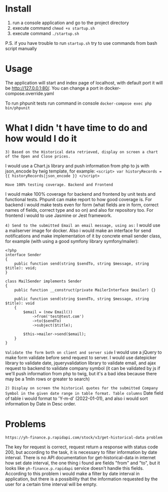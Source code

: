 # Install

1. run a console application and go to the project directory
2. execute command `chmod +x startup.sh`
3. execute command `./startup.sh`

P.S.
if you have trouble to run `startup.sh` try to use commands from bash script manually

# Usage
The application will start and index page of localhost, with default port it will be http://127.0.0.1:80/. You can change a port in docker-compose.override.yaml

To run phpunit tests run command in console `docker-compose exec php bin/phpunit`

# What I didn 't have time to do and how would I do it

`3) Based on the Historical data retrieved, display on screen a chart of the Open and Close prices.`

I would use a Chart.js library and push information from php to js with json_encode by twig template, for example:
`<script>
    var historyRecords = {{ historyRecords|json_encode }}
</script>`


`Have 100% testing coverage. Backend and Frontend`

I would make 100% coverage for backend and frontend by unit tests and functional tests. Phpunit can make report to how good coverage is. 
For backend i would make tests even for form (what fields are in form, correct names of fields, correct type and so on) and also for repository too.
For frontend i would to use Jasmine or Jest framework.


`4) Send to the submitted Email an email message, using as:`
I would use a mailserver image for docker. Also i would make an interface for send notifications and make implementation of it by concrete email sender class, for example (with using a good symfony library symfony/mailer):

```
<?php 
interface Sender 
{
    public function send(string $sendTo, string $message, string $title): void;
}

class MailSender implements Sender
{
    public function __construct(private MailerInterface $mailer) {}
    
    public function send(string $sendTo, string $message, string $title): void 
    {
        $email = (new Email())
            ->from('test@test.com')
            ->to($sendTo)
            ->subject($title);
            
        $this->mailer->send($email);    
    }
}
```

`Validate the form both on client and server side`
I would use a jQuery to make form validate before send request to server. I would use datepicker library to validate date, jqueryvalidation library to validate email, and ajax request to backend to validate company symbol (it can be validated by js if we'll push information from php to twig, but it's a bad idea because there may be a 1mln rows or greater to search)

`2) Display on screen the historical quotes for the submitted Company Symbol in the given date range in table format. Table columns`
Date field of table i would format to 'Y-m-d' (2022-01-01), and also i would sort information by Date in Desc order. 

# Problems
`https://yh-finance.p.rapidapi.com/stock/v3/get-historical-data problem`

The key for request is correct, request return a response with status code 200, but according to the task, it is necessary to filter information by date interval. There is no API documentation for get-historical-data in internet how set date interval, the one thing i found are fields "from" and "to", but it looks like `yh-finance.p.rapidapi` service doesn't handle this fields.
According to this problem i would make a filter by date interval in application, but there is a possibility that the information requested by the user for a certain time interval will be empty.
